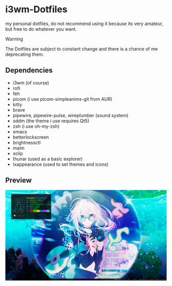 # i3wm-Dotfiles

my personal dotfiles, do not recommend using it because its very amateur,
but free to do whatever you want.

> [!WARNING]
> The Dotfiles are subject to constant change
> and there is a chance of me deprecating them.


## Dependencies

- i3wm (of course)
- rofi
- feh
- picom (i use picom-simpleanims-git from AUR)
- kitty
- brave
- pipewire, pipewire-pulse, wireplumber (sound system)
- sddm (the theme i use requires Qt5)
- zsh (i use oh-my-zsh)
- emacs
- betterlockscreen
- brightnessctl
- maim
- xclip
- thunar (used as a basic explorer)
- lxappearance (used to set themes and icons)

## Preview

![main screen](preview.png)
